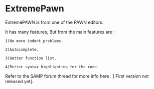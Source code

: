 ExtremePawn
===========

ExtremePAWN is from one of the PAWN editors.

It has many features, But from the main features are : 

	1)No more indent problems.
	
	2)Autocomplete.
	
	3)Better function list.
	
	4)Better syntax highlighting for the code.
	
Refer to the SAMP forum thread for more info here : [ First version not released yet].

